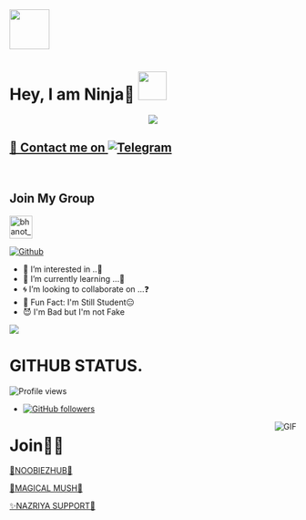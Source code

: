 <img src="https://c.tenor.com/lj4VOZeJTF0AAAAC/anime-boy-handsome.gif" width="70px">

# Hey, I am Ninja🧚  <img src="https://i.pinimg.com/originals/01/63/6c/01636c5434cd0462086620c60fdfec16.gif" width="50px">


<a href="https://t.me/FUCK_YYOU">
<p align="center">
  <img src="https://telegra.ph/file/283dc1bc3744665c92532.jpg">
</p>


## 🦄 Contact me on [![Telegram](https://img.shields.io/badge/telegram-1b77FF.svg?style=for-the-badge&logo=telegram)](https://t.me/zeus_of_tg) 
<br>
<!-- Your badges
You can use the website to generate badges: https://shields.io/
-->

## Join My Group
<a href="https://t.me/FUUCK_YYOU" target="blank"><img align="center" src="https://upload-icon.s3.us-east-2.amazonaws.com/uploads/icons/png/1766858341556105723-512.png" alt="bhanot_kushal" height="40" width="40" /></a> &nbsp;&nbsp;
<!-- Your support, if you have it 
I created these images, feel free to use them.
-->

[![Github](https://img.shields.io/badge/-Github-000?style=flat&logo=Github&logoColor=white)](https://github.com/ninja1120)


- 🥀 I’m interested in ..🍁
- 🦄 I’m currently learning ...🤔
- 🌀 I’m looking to collaborate on ...❓
- 👻 Fun Fact: I'm Still Student😑
- 😈 I'm Bad but I'm not Fake

[![](https://github.com/saadeghi/saadeghi/blob/master/dino.gif)](#)


# GITHUB STATUS.
  
![Profile views](https://gpvc.arturio.dev/ninja1120)  

- [![GitHub followers](https://img.shields.io/github/followers/Im-zeus.svg?style=social&label=Follow&maxAge=2592000)](https://github.com/Im-zeus?tab=followers)
<img align="right" alt="GIF" src="https://i.pinimg.com/originals/e4/26/70/e426702edf874b181aced1e2fa5c6cde.gif" />

<!---
Im-zeus/Im-zeus is a ✨ special ✨ repository because its `README.md` (this file) appears on your GitHub profile.
You can click the Preview link to take a look at your changes.
--->



 
# Join🦄🍁

[🍁NOOBIEZHUB💫](t.me/noobiezhub)

[🍂MAGICAL MUSH🦄](https://t.me/magiclmush)

[✨️NAZRIYA SUPPORT🎉](https://t.me/NAZRIYAOFFTOPIC)

